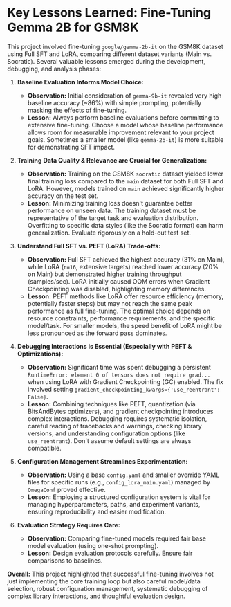 # Key Lessons Learned: Fine-Tuning Gemma 2B for GSM8K

This project involved fine-tuning `google/gemma-2b-it` on the GSM8K dataset using Full SFT and LoRA, comparing different dataset variants (Main vs. Socratic). Several valuable lessons emerged during the development, debugging, and analysis phases:

1.  **Baseline Evaluation Informs Model Choice:**
    * **Observation:** Initial consideration of `gemma-9b-it` revealed very high baseline accuracy (~86%) with simple prompting, potentially masking the effects of fine-tuning.
    * **Lesson:** Always perform baseline evaluations before committing to extensive fine-tuning. Choose a model whose baseline performance allows room for measurable improvement relevant to your project goals. Sometimes a smaller model (like `gemma-2b-it`) is more suitable for demonstrating SFT impact.

2.  **Training Data Quality & Relevance are Crucial for Generalization:**
    * **Observation:** Training on the GSM8K `socratic` dataset yielded lower final training loss compared to the `main` dataset for both Full SFT and LoRA. However, models trained on `main` achieved significantly higher accuracy on the test set.
    * **Lesson:** Minimizing training loss doesn't guarantee better performance on unseen data. The training dataset must be representative of the target task and evaluation distribution. Overfitting to specific data styles (like the Socratic format) can harm generalization. Evaluate rigorously on a hold-out test set.

3.  **Understand Full SFT vs. PEFT (LoRA) Trade-offs:**
    * **Observation:** Full SFT achieved the highest accuracy (31% on Main), while LoRA (`r=16`, extensive targets) reached lower accuracy (20% on Main) but demonstrated higher training throughput (samples/sec). LoRA initially caused OOM errors when Gradient Checkpointing was disabled, highlighting memory differences.
    * **Lesson:** PEFT methods like LoRA offer resource efficiency (memory, potentially faster steps) but may not reach the same peak performance as full fine-tuning. The optimal choice depends on resource constraints, performance requirements, and the specific model/task. For smaller models, the speed benefit of LoRA might be less pronounced as the forward pass dominates.

4.  **Debugging Interactions is Essential (Especially with PEFT & Optimizations):**
    * **Observation:** Significant time was spent debugging a persistent `RuntimeError: element 0 of tensors does not require grad...` when using LoRA with Gradient Checkpointing (GC) enabled. The fix involved setting `gradient_checkpointing_kwargs={'use_reentrant': False}`.
    * **Lesson:** Combining techniques like PEFT, quantization (via BitsAndBytes optimizers), and gradient checkpointing introduces complex interactions. Debugging requires systematic isolation, careful reading of tracebacks and warnings, checking library versions, and understanding configuration options (like `use_reentrant`). Don't assume default settings are always compatible.

5.  **Configuration Management Streamlines Experimentation:**
    * **Observation:** Using a base `config.yaml` and smaller override YAML files for specific runs (e.g., `config_lora_main.yaml`) managed by `OmegaConf` proved effective.
    * **Lesson:** Employing a structured configuration system is vital for managing hyperparameters, paths, and experiment variants, ensuring reproducibility and easier modification.

6.  **Evaluation Strategy Requires Care:**
    * **Observation:** Comparing fine-tuned models required fair base model evaluation (using one-shot prompting).
    * **Lesson:** Design evaluation protocols carefully. Ensure fair comparisons to baselines.

**Overall:** This project highlighted that successful fine-tuning involves not just implementing the core training loop but also careful model/data selection, robust configuration management, systematic debugging of complex library interactions, and thoughtful evaluation design.

